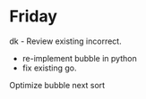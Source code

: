 # Friday

dk - Review existing incorrect.

- re-implement bubble in python
- fix existing go.

Optimize bubble
next sort
